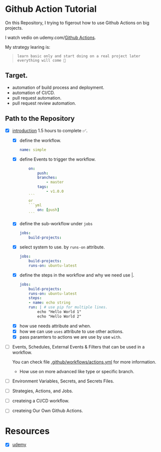 # Github Action Tutorial
On this Repository, I trying to figerout how to use Github Actions on big projects.

I watch vedio on udemy.com/[Github Actions](https://www.udemy.com/course/github-actions/).

My strategy learing is: 

>`learn basic only and start doing on a real project later everything will come 🥸` 

## Target.
- automation of build process and deployment.
- automation of CI/CD.
- pull request automation.
- pull request review automation.
  
## Path to the Repository
- [x] [introduction](.github/workflows/simple.yml) 1.5 hours to complete ✅.
  - [x] define the workflow.
    ```yml
    name: simple
    ```
  - [x] define Events to trigger the workflow.
    ```yml
        on:
            push:
            branches:
                - master
            tags:
                - v1.0.0
        ```
        or 
        ```yml
            on: [push]
        ```

  - [x] define the sub-workflow under `jobs`
    ```yml
    jobs:
        build-projects:
    ```
  - [x] select system to use. by `runs-on` attribute.
    ```yml
    jobs:
        build-projects:
        runs-on: ubuntu-latest
    ```
  - [x] define the steps in the workflow and why we need use |.
    ```yml
    jobs:
        build-projects:
        runs-on: ubuntu-latest
        steps:
        - name: echo string
        run: | # use pip for multiple lines.
            echo "Hello World 1"
            echo "Hello World 2"
    ```
  - [x] how use needs attribute and when.
  - [x] how we can use `uses`  attribute to use other actions.
  - [x] pass paramters to actions we are use by use `with`.
- [ ] Events, Schedules, External Events & Filters that can be used in a workflow.
  
  You can check file [.github/workflows/actions.yml](.github/workflows/actions.yml) for more information.
    - How use on more advanced like type or specific branch.
- [ ] Environment Variables, Secrets, and Secrets Files.
- [ ] Strategies, Actions, and Jobs.
- [ ] createing a CI/CD workflow.
- [ ] createing Our Own Github Actions.

# Resources
- [x] [udemy](https://www.udemy.com/course/github-actions/)